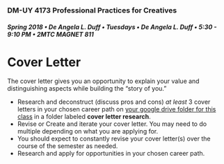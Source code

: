 ### DM-UY 4173 Professional Practices for Creatives
##### Spring 2018 • De Angela L. Duff • Tuesdays • De Angela L. Duff • 5:30 - 9:10 PM • 2MTC MAGNET 811

# Cover Letter

The cover letter gives you an opportunity to explain your value and distinguishing aspects while building the “story of you.”

* Research and deconstruct (discuss pros and cons) _at least_ 3 cover letters in your chosen career path on [your google drive folder for this class](deliverables.md) in a folder labeled **cover letter research**.
* Revise or Create and iterate your cover letter. You may need to do multiple depending on what you are applying for.
* You should expect to constantly revise your cover letter(s) over the course of the semester as needed. 
* Research and apply for opportunities in your chosen career path.

